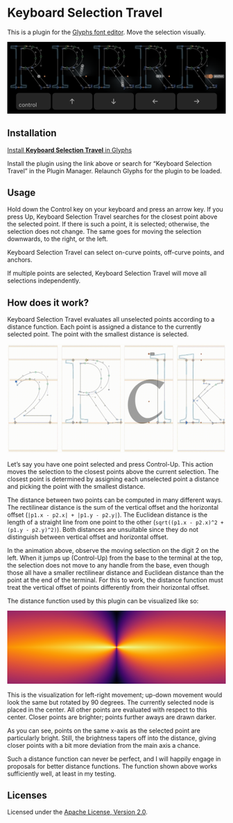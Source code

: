 # Keyboard Selection Travel

This is a plugin for the [Glyphs font editor](https://glyphsapp.com).
Move the selection visually.

![](Screenshot.png)

## Installation

[Install **Keyboard Selection Travel** in Glyphs](https://florianpircher.com/glyphs/plugins/guten-tag/install)

Install the plugin using the link above or search for “Keyboard Selection Travel” in the Plugin Manager.
Relaunch Glyphs for the plugin to be loaded.

## Usage

Hold down the Control key on your keyboard and press an arrow key.
If you press Up, Keyboard Selection Travel searches for the closest point above the selected point.
If there is such a point, it is selected; otherwise, the selection does not change.
The same goes for moving the selection downwards, to the right, or the left.

Keyboard Selection Travel can select on-curve points, off-curve points, and anchors.

If multiple points are selected, Keyboard Selection Travel will move all selections independently.

## How does it work?

Keyboard Selection Travel evaluates all unselected points according to a distance function.
Each point is assigned a distance to the currently selected point.
The point with the smallest distance is selected.

![](Animation.gif)

Let’s say you have one point selected and press Control-Up.
This action moves the selection to the closest points above the current selection.
The closest point is determined by assigning each unselected point a distance and picking the point with the smallest distance.

The distance between two points can be computed in many different ways.
The rectilinear distance is the sum of the vertical offset and the horizontal offset (`|p1.x - p2.x| + |p1.y - p2.y|`).
The Euclidean distance is the length of a straight line from one point to the other (`sqrt((p1.x - p2.x)^2 + (p1.y - p2.y)^2)`).
Both distances are unsuitable since they do not distinguish between vertical offset and horizontal offset.

In the animation above, observe the moving selection on the digit 2 on the left.
When it jumps up (Control-Up) from the base to the terminal at the top, the selection does not move to any handle from the base, even though those all have a smaller rectilinear distance and Euclidean distance than the point at the end of the terminal.
For this to work, the distance function must treat the vertical offset of points differently from their horizontal offset.

The distance function used by this plugin can be visualized like so:

![](Distances.png)

This is the visualization for left-right movement; up-down movement would look the same but rotated by 90 degrees.
The currently selected node is placed in the center.
All other points are evaluated with respect to this center.
Closer points are brighter; points further aways are drawn darker.

As you can see, points on the same x-axis as the selected point are particularly bright.
Still, the brightness tapers off into the distance, giving closer points with a bit more deviation from the main axis a chance.

Such a distance function can never be perfect, and I will happily engage in proposals for better distance functions.
The function shown above works sufficiently well, at least in my testing.

## Licenses

Licensed under the [Apache License, Version 2.0](http://www.apache.org/licenses/LICENSE-2.0).
